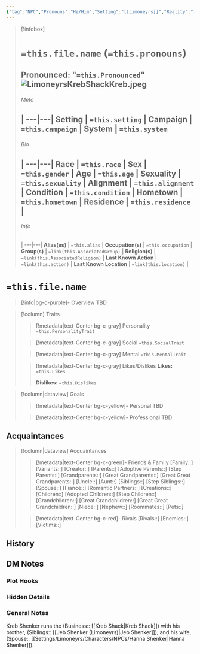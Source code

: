```yaml
---
{"tag":"NPC","Pronouns":"He/Him","Setting":"[[Limoneyrs]]","Reality":"[[Limoneyrs]]","System":"[[D&D5e]]","Counterpart":"[[Kreb Shenker]]","Art":"![](/img/user/Attachments/Images/LimoneyrsKrebShackKreb.jpeg)","dg-publish":true,"permalink":"/settings/limoneyrs/characters/np-cs/kreb-shenker-limoneyrs/","dgPassFrontmatter":true}
---
```


> [!infobox]
> # `=this.file.name` (`=this.pronouns`)
> **Pronounced:**  "`=this.Pronounced`"
> ![LimoneyrsKrebShackKreb.jpeg](/img/user/Attachments/Images/LimoneyrsKrebShackKreb.jpeg)
> ---
> ###### Meta
>  |
> ---|---|
> **Setting** | `=this.setting` |
> **Campaign** | `=this.campaign` |
> **System** | `=this.system`
> ---
> ###### Bio
>  |
> ---|---|
> **Race** | `=this.race` |
> **Sex** | `=this.gender` |
> **Age** | `=this.age` |
> **Sexuality** | `=this.sexuality` |
> **Alignment** | `=this.alignment` |
> **Condition** | `=this.condition` |
> **Hometown** | `=this.hometown` |
> **Residence** | `=this.residence` |
> ---
> ###### Info
>  |
> ---|---|
> **Alias(es)** | `=this.alias` |
> **Occupation(s)** | `=this.occupation` |
> **Group(s)** | `=link(this.AssociatedGroup)` |
> **Religion(s)** | `=link(this.AssociatedReligion)` |
>  **Last Known Action** | `=link(this.action)` |
> **Last Known Location** | `=link(this.location)` |

# **`=this.file.name`**
> [!info|bg-c-purple]- Overview
TBD

> [!column] Traits
>> [!metadata|text-Center bg-c-gray] Personality
>> `=this.PersonalityTrait`
>
>> [!metadata|text-Center bg-c-gray] Social
>> `=this.SocialTrait`
>
>> [!metadata|text-Center bg-c-gray] Mental
>> `=this.MentalTrait`
>
>> [!metadata|text-Center bg-c-gray] Likes/Dislikes
>> **Likes:** `=this.Likes`
>>
>> **Dislikes:** `=this.Dislikes`

> [!column|dataview] Goals
>> [!metadata|text-Center bg-c-yellow]- Personal
>> TBD
>
>> [!metadata|text-Center bg-c-yellow]- Professional
>> TBD
>

## Acquaintances
> [!column|dataview] Acquaintances
>> [!metadata|text-Center bg-c-green]- Friends & Family
>> [Family::]
[Variants::]
[Creator::]
[Parents::]
[Adoptive Parents::]
[Step Parents::]
[Grandparents::]
[Great Grandparents::]
[Great Great Grandparents::]
[Uncle::]
[Aunt::]
[Siblings::]
[Step Siblings::]
[Spouse::]
[Fiancé::]
[Romantic Partners::]
[Creations::]
[Children::]
[Adopted Children::]
[Step Children::]
[Grandchildren::]
[Great Grandchildren::]
[Great Great Grandchildren::]
[Niece::]
[Nephew::]
[Roommates::]
[Pets::]
>
>> [!metadata|text-Center bg-c-red]- Rivals
>> [Rivals::]
[Enemies::]
[Victims::]
>

## History


## DM Notes
### Plot Hooks


### Hidden Details


### General Notes
Kreb Shenker runs the (Business:: [[Kreb Shack\|Kreb Shack]]) with his brother, (Siblings:: [[Jeb Shenker (Limoneyrs)\|Jeb Shenker]]), and his wife, (Spouse:: [[Settings/Limoneyrs/Characters/NPCs/Hanna Shenker\|Hanna Shenker]]).